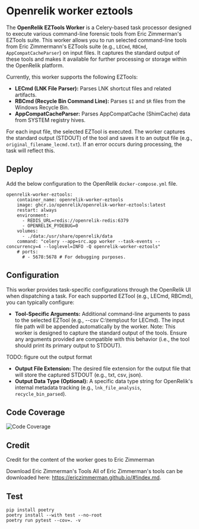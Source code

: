 # Openrelik worker eztools

The **OpenRelik EZTools Worker** is a Celery-based task processor designed to execute various command-line forensic tools from Eric Zimmerman's EZTools suite. This worker allows you to run selected command-line tools from Eric Zimmermann's EZTools suite (e.g., `LECmd`, `RBCmd`, `AppCompatCacheParser`) on input files. It captures the standard output of these tools and makes it available for further processing or storage within the OpenRelik platform.

Currently, this worker supports the following EZTools:

* **LECmd (LNK File Parser):** Parses LNK shortcut files and related artifacts.
* **RBCmd (Recycle Bin Command Line):** Parses `$I` and `$R` files from the Windows Recycle Bin.
* **AppCompatCacheParser:** Parses AppCompatCache (ShimCache) data from SYSTEM registry hives.


For each input file, the selected EZTool is executed. The worker captures the standard output (STDOUT) of the tool and saves it to an output file 
(e.g., `original_filename_lecmd.txt`). If an error occurs during processing, the task will reflect this.


## Deploy

Add the below configuration to the OpenRelik `docker-compose.yml` file.

```
openrelik-worker-eztools:
    container_name: openrelik-worker-eztools
    image: ghcr.io/openrelik/openrelik-worker-eztools:latest
    restart: always
    environment:
      - REDIS_URL=redis://openrelik-redis:6379
      - OPENRELIK_PYDEBUG=0
    volumes:
      - ./data:/usr/share/openrelik/data
    command: "celery --app=src.app worker --task-events --concurrency=4 --loglevel=INFO -Q openrelik-worker-eztools"
    # ports:
      # - 5678:5678 # For debugging purposes.
```

## Configuration

This worker provides task-specific configurations through the OpenRelik UI when dispatching a task. For each supported EZTool (e.g., LECmd, RBCmd), you can typically configure:

* **Tool-Specific Arguments:** Additional command-line arguments to pass to the selected EZTool (e.g., --csv C:\temp\out for LECmd). The input file path will be appended automatically by the worker.
        Note: This worker is designed to capture the standard output of the tools. Ensure any arguments provided are compatible with this behavior (i.e., the tool should print its primary output to STDOUT).

TODO: figure out the output format
* **Output File Extension:** The desired file extension for the output file that will store the captured STDOUT (e.g., txt, csv, json).
* **Output Data Type (Optional):** A specific data type string for OpenRelik's internal metadata tracking (e.g., `lnk_file_analysis`, `recycle_bin_parsed`).

## Code Coverage

![Code Coverage](coverage.svg)

## Credit

Credit for the content of the worker goes to Eric Zimmerman

Download Eric Zimmerman's Tools
All of Eric Zimmerman's tools can be downloaded here: https://ericzimmerman.github.io/#!index.md.


## Test
```
pip install poetry
poetry install --with test --no-root
poetry run pytest --cov=. -v
```